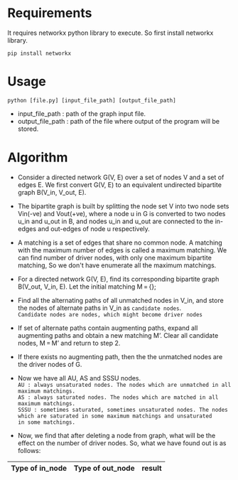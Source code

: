 # Requirements
It requires networkx python library to execute.
So first install networkx library.

`pip install networkx`

# Usage

`python [file.py] [input_file_path] [output_file_path]`
- input_file_path : path of the graph input file.
- output_file_path : path of the file where output of the program will be stored.

# Algorithm
- Consider a directed network G(V, E) over a set of nodes V and a set of edges E. We first convert G(V, E) to an equivalent undirected bipartite graph B(V_in, V_out, E).
- The bipartite graph is built by splitting the node set V into two node sets Vin(-ve) and Vout(+ve), where a node u in G is converted to two nodes u_in and u_out in B, and nodes u_in and u_out are connected to the in-edges and out-edges of node u respectively.
- A matching is a set of edges that share no common node. A matching with the maximum number of edges is called a maximum matching.
  We can find number of driver nodes, with only one maximum bipartite matching, So we don't have enumerate all the maximum matchings.
  
- For a directed network G(V, E), find its corresponding bipartite graph B(V_out, V_in, E). Let the initial matching M = {};
- Find all the alternating paths of all unmatched nodes in V_in, and store the nodes of alternate paths in V_in as `candidate nodes`.                  
`Candidate nodes are nodes, which might become driver nodes`
- If set of alternate paths contain augmenting paths, expand all augmenting paths and obtain a new matching M’. Clear all candidate nodes, M = M’ and return to step 2.
- If there exists no augmenting path, then the the unmatched nodes are the driver nodes of G.
- Now we have all AU, AS and SSSU nodes.                                   
  `AU : always unsaturated nodes. The nodes which are unmatched in all maximum matchings.`                                                        
  `AS : always saturated nodes. The nodes which are matched in all maximum matchings.`                                                                             
  `SSSU : sometimes saturated, sometimes unsaturated nodes. The nodes which are saturated in some maximum matchings and unsaturated     in some matchings.`

- Now, we find that after deleting a node from graph, what will be the effect on the number of driver nodes. So, what we have found out is as follows:   

| Type of in_node|Type of out_node| result |
| ---------------|:--------------:| ------:|
